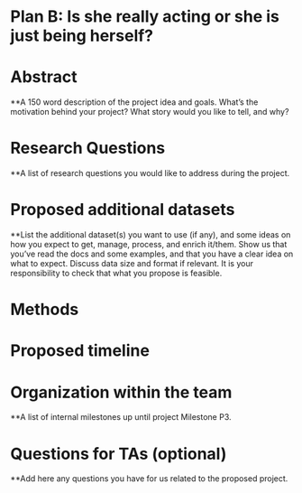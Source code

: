 # Plan B: Is she really acting or she is just being herself?
# Abstract
**A 150 word description of the project idea and goals. What’s the motivation behind your project? What story would you like to tell, and why?

# Research Questions
**A list of research questions you would like to address during the project.

# Proposed additional datasets
**List the additional dataset(s) you want to use (if any), and some ideas on how you expect to get, manage, process, and enrich it/them. Show us that you’ve read the docs and some examples, and that you have a clear idea on what to expect. Discuss data size and format if relevant. It is your responsibility to check that what you propose is feasible.

# Methods

# Proposed timeline

# Organization within the team
**A list of internal milestones up until project Milestone P3.

# Questions for TAs (optional)
**Add here any questions you have for us related to the proposed project.